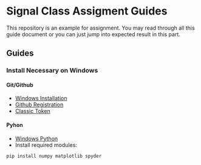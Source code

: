 # Signal Class Assigment Guides

This repository is an example for assignment.
You may read through all this guide document or you can just jump into expected result in this part.

## Guides

### Install Necessary on Windows

#### Git/Github
- [Windows Installation](https://github.com/mekatronik-achmadi/md_tutorial/blob/master/pelatihan/install_git.md)
- [Github Registration](https://github.com/mekatronik-achmadi/md_tutorial/blob/master/pelatihan/github_signup.md)
- [Classic Token](https://github.com/mekatronik-achmadi/md_tutorial/blob/master/electronic/tutorials/github_token.md)

#### Pyhon
- [Windows Python](https://github.com/mekatronik-achmadi/md_tutorial/blob/master/pelatihan/install_python.md#python-installer)
- Install required modules:

```sh
pip install numpy matplotlib spyder
```

